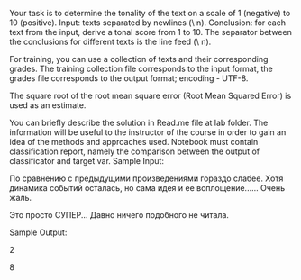 Your task is to determine the tonality of the text on a scale of 1 (negative) to 10 (positive).
Input: texts separated by newlines (\ n).
Conclusion: for each text from the input, derive a tonal score from 1 to 10. The separator between the conclusions for different texts is the line feed (\ n).

For training, you can use a collection of texts and their corresponding grades. The training collection file corresponds to the input format, the grades file corresponds to the output format; encoding - UTF-8.

The square root of the root mean square error (Root Mean Squared Error) is used as an estimate.

You can briefly describe the solution in Read.me file at lab folder. The information will be useful to the instructor of the course in order to gain an idea of the methods and approaches used. Notebook must contain classification report, namely the comparison between the output of classificator and target var.
Sample Input:

По сравнению с предыдущими произведениями гораздо слабее. Хотя динамика событий осталась, но сама идея и ее воплощение...... Очень жаль.

Это просто СУПЕР... Давно ничего подобного не читала.

Sample Output:

2

8
